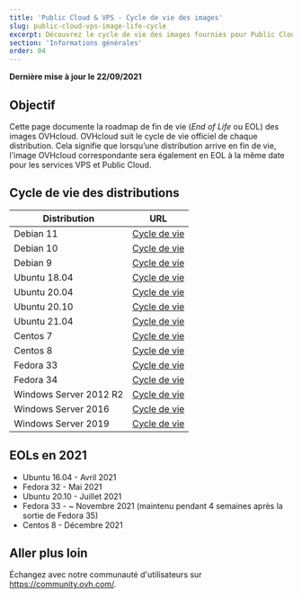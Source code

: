 ```yaml
---
title: 'Public Cloud & VPS - Cycle de vie des images'
slug: public-cloud-vps-image-life-cycle
excerpt: Découvrez le cycle de vie des images fournies pour Public Cloud & VPS
section: 'Informations générales'
order: 04
---
```


**Dernière mise à jour le 22/09/2021**

## Objectif

Cette page documente la roadmap de fin de vie (*End of Life* ou EOL) des images OVHcloud. OVHcloud suit le cycle de vie officiel de chaque distribution. Cela signifie que lorsqu’une distribution arrive en fin de vie, l'image OVHcloud correspondante sera également en EOL à la même date pour les services VPS et Public Cloud.

## Cycle de vie des distributions

| Distribution                  | URL                                                                                       |
| ----------------------------- | ----------------------------------------------------------------------------------------- |
| Debian 11                     | [Cycle de vie](https://wiki.debian.org/DebianReleases)                                      |
| Debian 10                     | [Cycle de vie](https://wiki.debian.org/DebianReleases)                                      |
| Debian 9                      | [Cycle de vie](https://wiki.debian.org/DebianReleases)                                      |
| Ubuntu 18.04                  | [Cycle de vie](https://wiki.ubuntu.com/Releases)                                            |
| Ubuntu 20.04                  | [Cycle de vie](https://wiki.ubuntu.com/Releases)                                            |
| Ubuntu 20.10                  | [Cycle de vie](https://wiki.ubuntu.com/Releases)                                            |
| Ubuntu 21.04                  | [Cycle de vie](https://wiki.ubuntu.com/Releases)                                            |
| Centos 7                      | [Cycle de vie](https://wiki.centos.org/About/Product)                                       |
| Centos 8                      | [Cycle de vie](https://wiki.centos.org/About/Product)                                       |
| Fedora 33                     | [Cycle de vie](https://fedoraproject.org/wiki/Fedora_Release_Life_Cycle)                    |
| Fedora 34                     | [Cycle de vie](https://fedoraproject.org/wiki/Fedora_Release_Life_Cycle)                    |
| Windows Server 2012 R2        | [Cycle de vie](https://docs.microsoft.com/en-us/lifecycle/products/windows-server-2012-r2)  |
| Windows Server 2016           | [Cycle de vie](https://docs.microsoft.com/en-us/lifecycle/products/windows-server-2016)     |
| Windows Server 2019           | [Cycle de vie](https://docs.microsoft.com/en-us/lifecycle/products/windows-server-2019)     |

## EOLs en 2021

- Ubuntu 16.04 - Avril 2021
- Fedora 32 - Mai 2021
- Ubuntu 20.10 - Juillet 2021
- Fedora 33 - ~ Novembre 2021 (maintenu pendant 4 semaines après la sortie de Fedora 35)
- Centos 8 - Décembre 2021

## Aller plus loin

Échangez avec notre communauté d'utilisateurs sur <https://community.ovh.com/>.
